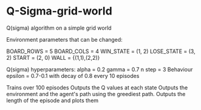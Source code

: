 # Q-Sigma-grid-world
Q(sigma) algorithm on a simple grid world


Environment parameters that can be changed:

BOARD_ROWS = 5
BOARD_COLS = 4
WIN_STATE = (1, 2)
LOSE_STATE = (3, 2)
START = (2, 0)
WALL = {(1,1),(2,2)}

Q(sigma) hyperparameters:
alpha = 0.2
gamma = 0.7
n step = 3
Behaviour epsilon = 0.7-0.1 with decay of 0.8 every 10 episodes

Trains over 100 episodes
Outputs the Q values at each state 
Outputs the environment and the agent's path using the greediest path.
Outputs the length of the episode and plots them




